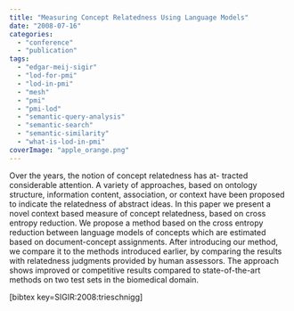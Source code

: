 ```yaml
---
title: "Measuring Concept Relatedness Using Language Models"
date: "2008-07-16"
categories: 
  - "conference"
  - "publication"
tags: 
  - "edgar-meij-sigir"
  - "lod-for-pmi"
  - "lod-in-pmi"
  - "mesh"
  - "pmi"
  - "pmi-lod"
  - "semantic-query-analysis"
  - "semantic-search"
  - "semantic-similarity"
  - "what-is-lod-in-pmi"
coverImage: "apple_orange.png"
---
```


Over the years, the notion of concept relatedness has at- tracted considerable attention. A variety of approaches, based on ontology structure, information content, association, or context have been proposed to indicate the relatedness of abstract ideas. In this paper we present a novel context based measure of concept relatedness, based on cross entropy reduction. We propose a method based on the cross entropy reduction between language models of concepts which are estimated based on document-concept assignments. After introducing our method, we compare it to the methods introduced earlier, by comparing the results with relatedness judgments provided by human assessors. The approach shows improved or competitive results compared to state-of-the-art methods on two test sets in the biomedical domain.

\[bibtex key=SIGIR:2008:trieschnigg\]
